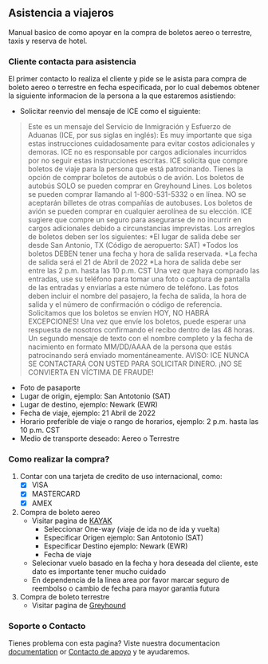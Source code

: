 ## Asistencia a viajeros

Manual basico de como apoyar en la compra de boletos aereo o terrestre, taxis y reserva de hotel.

### Cliente contacta para asistencia

El primer contacto lo realiza el cliente y pide se le asista para compra de boleto aereo o terrestre en fecha especificada, por lo cual debemos obtener la siguiente informacion de la persona a la que estaremos asistiendo:
   - Solicitar reenvio del mensaje de ICE como el siguiente:
   > Este es un mensaje del Servicio de Inmigración y Esfuerzo de Aduanas (ICE, por sus siglas en inglés): Es muy importante que siga estas instrucciones cuidadosamente para evitar costos adicionales y demoras. ICE no es responsable por cargos adicionales incurridos por no seguir estas instrucciones escritas.
ICE solicita que compre boletos de viaje para la persona que está patrocinando. Tienes la opción de comprar boletos de autobús o de avión.
Los boletos de autobús SOLO se pueden comprar en Greyhound Lines. Los boletos se pueden comprar llamando al 1-800-531-5332 o en línea. NO se aceptarán billetes de otras compañías de autobuses.
Los boletos de avión se pueden comprar en cualquier aerolínea de su elección. ICE sugiere que compre un seguro para asegurarse de no incurrir en cargos adicionales debido a circunstancias imprevistas.
Los arreglos de boletos deben ser los siguientes:
*El lugar de salida debe ser desde San Antonio, TX (Código de aeropuerto: SAT)
*Todos los boletos DEBEN tener una fecha y hora de salida reservada.
*La fecha de salida será el 21 de Abril de 2022
*La hora de salida debe ser entre las 2 p.m. hasta las 10 p.m. CST
Una vez que haya comprado las entradas, use su teléfono para tomar una foto o captura de pantalla de las entradas y enviarlas a este número de teléfono. Las fotos deben incluir el nombre del pasajero, la fecha de salida, la hora de salida y el número de confirmación o código de referencia.
Solicitamos que los boletos se envíen HOY, NO HABRÁ EXCEPCIONES!
Una vez que envíe los boletos, puede esperar una respuesta de nosotros confirmando el recibo dentro de las 48 horas.
Un segundo mensaje de texto con el nombre completo y la fecha de nacimiento en formato MM/DD/AAAA de la persona que estás patrocinando será enviado momentáneamente.
AVISO: ICE NUNCA SE CONTACTARÁ CON USTED PARA SOLICITAR DINERO. ¡NO SE CONVIERTA EN VÍCTIMA DE FRAUDE!
   - Foto de pasaporte
   - Lugar de origin, ejemplo: San Antotonio (SAT)
   - Lugar de destino, ejemplo: Newark (EWR)
   - Fecha de viaje, ejemplo: 21 Abril de 2022
   - Horario preferible de viaje o rango de horarios, ejemplo: 2 p.m. hasta las 10 p.m. CST
   - Medio de transporte deseado: Aereo o Terrestre

### Como realizar la compra?
1. Contar con una tarjeta de credito de uso internacional, como:
   - [x] VISA
   - [x] MASTERCARD
   - [x] AMEX
2. Compra de boleto aereo
   - Visitar pagina de [KAYAK](https://kayak.com/flights/)
     - Seleccionar One-way (viaje de ida no de ida y vuelta)
     - Especificar Origen ejemplo: San Antotonio (SAT)
     - Especificar Destino ejemplo: Newark (EWR)
     - Fecha de viaje
   - Selecionar vuelo basado en la fecha y hora deseada del cliente, este dato es importante tener mucho cuidado
   - En dependencia de la linea area por favor marcar seguro de reembolso o cambio de fecha para mayor garantia futura
3. Compra de boleto terrestre
   - Visitar pagina de [Greyhound](https://www.greyhound.com/en)


### Soporte o Contacto

Tienes problema con esta pagina? Viste nuestra documentacion [documentation](https://docs.github.com/categories/github-pages-basics/) or [Contacto de apoyo](https://support.github.com/contact) y te ayudaremos.
